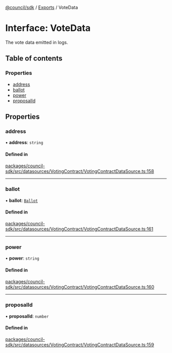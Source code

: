 [@council/sdk](../README.md) / [Exports](../modules.md) / VoteData

# Interface: VoteData

The vote data emitted in logs.

## Table of contents

### Properties

- [address](VoteData.md#address)
- [ballot](VoteData.md#ballot)
- [power](VoteData.md#power)
- [proposalId](VoteData.md#proposalid)

## Properties

### address

• **address**: `string`

#### Defined in

[packages/council-sdk/src/datasources/VotingContract/VotingContractDataSource.ts:158](https://github.com/element-fi/council-monorepo/blob/1bac428/packages/council-sdk/src/datasources/VotingContract/VotingContractDataSource.ts#L158)

___

### ballot

• **ballot**: [`Ballot`](../modules.md#ballot)

#### Defined in

[packages/council-sdk/src/datasources/VotingContract/VotingContractDataSource.ts:161](https://github.com/element-fi/council-monorepo/blob/1bac428/packages/council-sdk/src/datasources/VotingContract/VotingContractDataSource.ts#L161)

___

### power

• **power**: `string`

#### Defined in

[packages/council-sdk/src/datasources/VotingContract/VotingContractDataSource.ts:160](https://github.com/element-fi/council-monorepo/blob/1bac428/packages/council-sdk/src/datasources/VotingContract/VotingContractDataSource.ts#L160)

___

### proposalId

• **proposalId**: `number`

#### Defined in

[packages/council-sdk/src/datasources/VotingContract/VotingContractDataSource.ts:159](https://github.com/element-fi/council-monorepo/blob/1bac428/packages/council-sdk/src/datasources/VotingContract/VotingContractDataSource.ts#L159)
